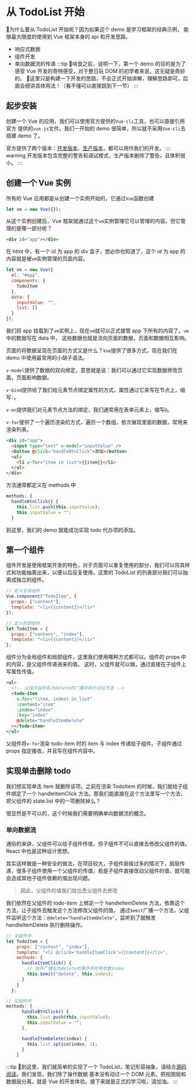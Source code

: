 # 从 TodoList 开始

:tada:为什么要从 TodoList 开始呢？因为如果这个 demo 是学习框架的经典示例，
能够最大限度的使用到 Vue 框架本身的 api 和开发思路。

- 响应式数据
- 组件开发
- 单向数据流的传递
  :::tip
  :cookie:啃食之前，说明一下，第一个 demo 的目的是为了感受 Vue 开发的奇特感受，对于整日玩 DOM 的初学者来说，这无疑是奇妙的。
  :construction:这里只是构建一下开发的思路，不会正式开始讲解，理解思路即可，后面会细讲具体用法！（看不懂可以直接跳到下一节）
  :::

## 起步安装

创建一个 Vue 的应用，我们可以使用官方提供的`Vue-cli`工具，也可以直接引用官方
提供的`vue.js`文件。我们一开始的 demo 很简单，所以就不采用`Vue-cli`去搭建 demo 了。

官方提供了两个版本：[开发版本](https://vuejs.org/js/vue.js)、[生产版本](https://vuejs.org/js/vue.min.js)，都可以用作我们的开发。
::: warning
开发版本包含完整的警告和调试模式，生产版本删除了警告，且体积很小。
:::

## 创建一个 Vue 实例

所有的 Vue 应用都是从创建一个实例开始的，它通过`Vue`函数创建

```js
let vm = new Vue({});
```

从这个实例创建后，Vue 框架就通过这个`vm`实例管理它可以管理的内容。但它管理的是哪一部分呢？

```html
<div id="app"></div>
```

在 html 中，有一个 id 为 app 的 div 盒子，想必你也知道了，这个 id 为 app 的内容就是被`vm`实例管理的页面内容。

```js
let vm = new Vue({
  el: "#app",
  components: {
    TodoItem
  },
  data: {
    inputValue: "",
    list: []
  }
});
```

我们将 app 挂载到了`vm`实例上，现在`vm`就可以正式接管 app 下所有的内容了。`vm`中的数据写在 data 中，
这些数据也就是流向页面的数据，页面和数据相互影响。

页面的将数据呈现在页面的方式又是什么？`Vue`提供了很多方式，现在我们在 demo 中使用最常用的小胡子语法。

`v-model`提供了数据的双向绑定，意思就是说：我们可以通过它实现数据修改页面，页面影响数据。

`v-bind`提供给了我们给元素节点绑定属性的方式，属性通过它来写在节点上，缩写`:`。

`v-on`提供我们对元素节点方法的绑定，我们通常用在表单元素上，缩写`@`。

`v-for`提供了一个遍历渲染的方式，遍历一个数组，依次展现里面的数据，常用来渲染列表。

```html
<div id="app">
  <input type="text" v-model="inputValue" />
  <button @click="handleBtnClick">添加</button>
  <ul>
    <li v-for="item in list">{{item}}</li>
  </ul>
</div>
```

方法通常都定义在 methods 中

```js
methods: {
  handleBtnClick() {
    this.list.push(this.inputValue);
    this.inputValue = "";
  }
```

到这里，我们的 demo 就能成功实现 todo 代办项的添加。

## 第一个组件

组件开发是使用框架开发的特色，对于页面可以重复使用的部分，我们可以将其样式和功能抽离出来，以便以后反复使用。这里的 TodoList 的列表部分我们可以抽离成独立的组件。

```js
// 定义全局组件
Vue.component("TodoItem", {
  props: ["content"],
  template: "<li>{{content}}</li>"
});

// 定义局部组件
let TodoItem = {
  props: ["content", "index"],
  template: "<li>{{content}}</li>"
};
```

组件分为全局组件和局部组件，这里我们使用哪种方式都可以。组件的 props 中的内容，是父组件传递进来的值。
这时，父组件就可以做，通过直接在子组件上写属性传值。

```html
<ul>
  <!-- 父组件监听名为delete的广播并执行对应方法 -->
  <todo-item
    v-for="(item, index) in list"
    :content="item"
    :index="index"
    :key="index"
    @delete="handleItemDelete"
  ></todo-item>
</ul>
```

父组件将`v-for`渲染 todo-item 时的 item 与 index 传递给子组件。子组件通过 props 指定接收，并且写在组件内容中。

## 实现单击删除 todo

我们想实现单击 item 就删除该项，之前在渲染 TodoItem 的时候，我们就给子组件绑定了一个 handleItemClick 方法。那我们能直接在这个方法里写一个方法，把父组件的 state.list 中的一项删除掉么？

很显然是不可以的，这个时候我们需要明确单向数据流的概念。

### 单向数据流

通俗的来讲，父组件可以给子组件传值，但子组件不可以直接去修改父组件的值。React 中也是这种设计思想。

其实这样做是一种安全的做法，在项目较大，子组件层级过多的情况下，层层传递，很多子组件使用一个父组件的传值，若是子组件直接改动父组件的值，就可能会造成其他子组件依赖的值出现问题。

> 因此，父组件的值我们就怂恿父组件去修改

我们依然在父组件的 todo-item 上绑定一个 handleItemDelete 方法，依靠这个方法，让子组件去触发这个方法修改父组件的值。
通过`$emit`广播一个方法，父组件监听这个方法：`@delete="handleItemDelete"`，监听到了就触发 handleItemDelete 执行删除操作。

```js
// 子组件中
let TodoItem = {
    props: ["content", "index"],
    template: "<li @click='handleItemClick'>{{content}}</li>",
    methods: {
      handleItemClick() {
        // 向外广播名为delete的事件并附带参数index
        this.$emit("delete", this.index);
      }
    }
  };

// 父组件中
methods: {
      handleBtnClick() {
        this.list.push(this.inputValue);
        this.inputValue = "";
      },

      handleItemDelete(index) {
        this.list.splice(index, 1);
      }
    }
```

:::tip
:100:到这里，我们就简单的实现了一个 TodoList，笔记形容抽象，请结合[源码阅读](https://github.com/AqingCyan/vue.js-learn/tree/master/01.todolist)。我们发现，我们除了操作数据
基本没有动过一个 DOM 元素。把视图层和数据层分离，就是 Vue 的开发体验。接下来就是正式的学习啦，请加油。
:::
